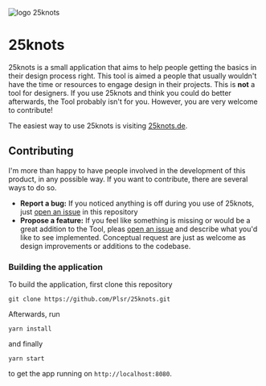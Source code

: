 ![logo 25knots](https://user-images.githubusercontent.com/3950661/29005494-bf29b8a0-7adc-11e7-8f79-bff5f4fd4199.png)

# 25knots
25knots is a small application that aims to help people getting the basics in their design process right. This tool is aimed a people that usually wouldn't have the time or resources to engage design in their projects. This is **not** a tool for designers. If you use 25knots and think you could do better afterwards, the Tool probably isn't for you. However, you are very welcome to contribute!

The easiest way to use 25knots is visiting [25knots.de](http://www.25knots.de).

## Contributing
I'm more than happy to have people involved in the development of this product, in any possible way. If you want to contribute, there are several ways to do so.  
* **Report a bug:** If you noticed anything is off during you use of 25knots, just [open an issue](https://github.com/Plsr/25knots/issues/new) in this repository
* **Propose a feature:** If you feel like something is missing or would be a great addition to the Tool, pleas [open an issue](https://github.com/Plsr/25knots/issues/new) and describe what you'd like to see implemented. Conceptual request are just as welcome as design improvements or additions to the codebase.

### Building the application
To build the application, first clone this repository
```
git clone https://github.com/Plsr/25knots.git
```

Afterwards, run
```
yarn install
```

and finally
```
yarn start
```
to get the app running on `http://localhost:8080`.
